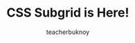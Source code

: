 ---
title: CSS Subgrid is Here!
banner:
  title: "CSS Subgrid is Here!"
  subtitle: CSS Layout
description: Gamit ang subgrid puwede nang ma-inherit ng mga element ang grid rows at columns ng parents nila. 
author: teacherbuknoy
link: 
  label: Panoorin sa YouTube
  url: https://youtu.be/de2BY7g4YOg
  embedCode: de2BY7g4YOg
cover:
  folder: subgrid
  filename: cover.png
  sizes: [300, 600, 900, 1200, 1440, 1920]
  formats: ['png', 'webp', 'avif']
  width: 1920
  height: 1080
tags:
  - html
type: full
---